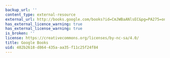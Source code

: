 ```yaml
---
backup_url: ''
content_type: external-resource
external_url: http://books.google.com/books?id=CmJWBaANlsEC&pg=PA275=onepage
has_external_licence_warning: true
has_external_license_warning: true
is_broken: ''
license: https://creativecommons.org/licenses/by-nc-sa/4.0/
title: Google Books
uid: 482b2618-d864-435a-aa35-f11c25f24f84
---
```

